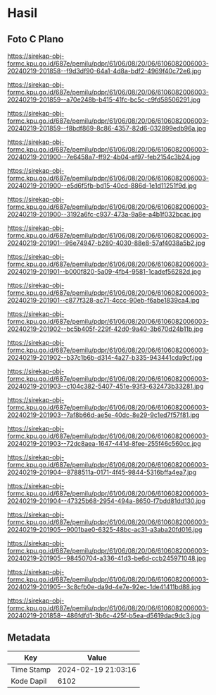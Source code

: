 # Hasil

## Foto C Plano

https://sirekap-obj-formc.kpu.go.id/687e/pemilu/pdpr/61/06/08/20/06/6106082006003-20240219-201858--f9d3df90-64a1-4d8a-bdf2-4969f40c72e6.jpg

https://sirekap-obj-formc.kpu.go.id/687e/pemilu/pdpr/61/06/08/20/06/6106082006003-20240219-201859--a70e248b-b415-41fc-bc5c-c9fd58506291.jpg

https://sirekap-obj-formc.kpu.go.id/687e/pemilu/pdpr/61/06/08/20/06/6106082006003-20240219-201859--f8bdf869-8c86-4357-82d6-032899edb96a.jpg

https://sirekap-obj-formc.kpu.go.id/687e/pemilu/pdpr/61/06/08/20/06/6106082006003-20240219-201900--7e6458a7-ff92-4b04-af97-feb2154c3b24.jpg

https://sirekap-obj-formc.kpu.go.id/687e/pemilu/pdpr/61/06/08/20/06/6106082006003-20240219-201900--e5d6f5fb-bd15-40cd-886d-1e1d11251f9d.jpg

https://sirekap-obj-formc.kpu.go.id/687e/pemilu/pdpr/61/06/08/20/06/6106082006003-20240219-201900--3192a6fc-c937-473a-9a8e-a4b1f032bcac.jpg

https://sirekap-obj-formc.kpu.go.id/687e/pemilu/pdpr/61/06/08/20/06/6106082006003-20240219-201901--96e74947-b280-4030-88e8-57af4038a5b2.jpg

https://sirekap-obj-formc.kpu.go.id/687e/pemilu/pdpr/61/06/08/20/06/6106082006003-20240219-201901--b000f820-5a09-4fb4-9581-1cadef56282d.jpg

https://sirekap-obj-formc.kpu.go.id/687e/pemilu/pdpr/61/06/08/20/06/6106082006003-20240219-201901--c877f328-ac71-4ccc-90eb-f6abe1839ca4.jpg

https://sirekap-obj-formc.kpu.go.id/687e/pemilu/pdpr/61/06/08/20/06/6106082006003-20240219-201902--bc5b405f-229f-42d0-9a40-3b670d24b11b.jpg

https://sirekap-obj-formc.kpu.go.id/687e/pemilu/pdpr/61/06/08/20/06/6106082006003-20240219-201902--b37c1b6b-d314-4a27-b335-943441cda9cf.jpg

https://sirekap-obj-formc.kpu.go.id/687e/pemilu/pdpr/61/06/08/20/06/6106082006003-20240219-201903--c104c382-5407-451e-93f3-632473b33281.jpg

https://sirekap-obj-formc.kpu.go.id/687e/pemilu/pdpr/61/06/08/20/06/6106082006003-20240219-201903--7af8b66d-ae5e-40dc-8e29-9c1ed7f57f81.jpg

https://sirekap-obj-formc.kpu.go.id/687e/pemilu/pdpr/61/06/08/20/06/6106082006003-20240219-201903--72dc8aea-1647-441d-8fee-255f46c560cc.jpg

https://sirekap-obj-formc.kpu.go.id/687e/pemilu/pdpr/61/06/08/20/06/6106082006003-20240219-201904--8788511a-0171-4f45-9844-5316bffa4ea7.jpg

https://sirekap-obj-formc.kpu.go.id/687e/pemilu/pdpr/61/06/08/20/06/6106082006003-20240219-201904--47325b68-2954-494a-8650-f7bdd81dd130.jpg

https://sirekap-obj-formc.kpu.go.id/687e/pemilu/pdpr/61/06/08/20/06/6106082006003-20240219-201905--9001bae0-6325-48bc-ac31-a3aba20fd016.jpg

https://sirekap-obj-formc.kpu.go.id/687e/pemilu/pdpr/61/06/08/20/06/6106082006003-20240219-201905--98450704-a336-41d3-be6d-ccb245971048.jpg

https://sirekap-obj-formc.kpu.go.id/687e/pemilu/pdpr/61/06/08/20/06/6106082006003-20240219-201905--3c8cfb0e-da9d-4e7e-92ec-1de41411bd88.jpg

https://sirekap-obj-formc.kpu.go.id/687e/pemilu/pdpr/61/06/08/20/06/6106082006003-20240219-201858--486fdfd1-3b6c-425f-b5ea-d5619dac9dc3.jpg


## Metadata

| Key        | Value               |
| ---------- | ------------------- |
| Time Stamp | 2024-02-19 21:03:16 |
| Kode Dapil | 6102                |



